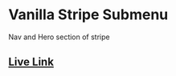# Vanilla Stripe Submenu

Nav and Hero section of stripe

## [Live Link](https://vanilla-stripe-submenu.vercel.app/)
